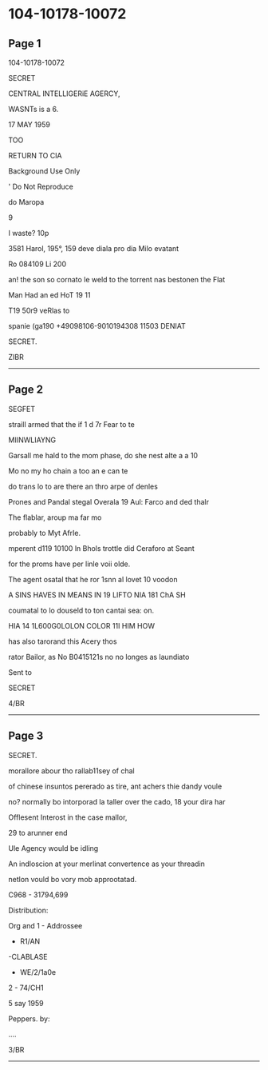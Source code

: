 # 104-10178-10072

## Page 1

104-10178-10072

SECRET

CENTRAL INTELLIGERiE AGERCY,

WASNTs is a 6.

17 MAY 1959

TOO

RETURN TO CIA

Background Use Only

' Do Not Reproduce

do Maropa

9

I waste? 10p

3581 Harol, 195°, 159 deve diala pro dia Milo evatant

Ro 084109 Li 200

an! the son so cornato le weld to the torrent nas bestonen the Flat

Man Had an ed HoT 19 11

T19 50r9 veRlas to

spanie (ga190 +49098106-9010194308 11503 DENIAT

SECRET.

ZIBR

---

## Page 2

SEGFET

straill armed that the if 1 d 7r Fear to te

MIINWLIAYNG

Garsall me hald to the mom phase, do she nest alte a a 10

Mo no my ho chain a too an e can te

do trans lo to are there an thro arpe of denles

Prones and Pandal stegal Overala 19 Aul: Farco and ded thalr

The flablar, aroup ma far mo

probably to Myt AfrIe.

mperent d119 10100 ln Bhols trottle did Ceraforo at Seant

for the proms have per linle voii olde.

The agent osatal that he ror 1snn al lovet 10 voodon

A SINS HAVES IN MEANS IN 19 LIFTO NIA 181 ChA SH

coumatal to lo douseld to ton cantai sea: on.

HIA 14 1L600G0LOLON COLOR 11I HIM HOW

has also tarorand this Acery thos

rator Bailor, as No B0415121s no no longes as laundiato

Sent to

SECRET

4/BR

---

## Page 3

SECRET.

morallore abour tho rallab11sey of chal

of chinese insuntos pererado as tire, ant achers thie dandy voule

no? normally bo intorporad la taller over the cado, 18 your dira har

Offlesent Interost in the case mallor,

29 to arunner end

Ule Agency would be idling

An indloscion at your merlinat convertence as your threadin

netlon vould bo vory mob approotatad.

C968 - 31794,699

Distribution:

Org and 1 - Addrossee

- R1/AN

-CLABLASE

- WE/2/1a0e

2 - 74/CH1

5 say 1959

Peppers. by:

....

3/BR

---

